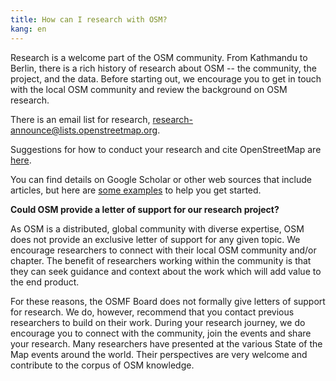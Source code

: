 ```yaml
---
title: How can I research with OSM?
kang: en
---
```


Research is a welcome part of the OSM community. From Kathmandu to Berlin, there is a rich history of research about OSM -- the community, the project, and the data. Before starting out, we encourage you to get in touch with the local OSM community and review the background on OSM research.

There is an email list for research, <a href="mailto:research-announce@lists.openstreetmap.org">research-announce@lists.openstreetmap.org</a>.

Suggestions for how to conduct your research and cite OpenStreetMap are [here](https://wiki.openstreetmap.org/wiki/Researcher_Information).

You can find details on Google Scholar or other web sources that include articles, but here are [some examples](https://wiki.openstreetmap.org/wiki/Research) to help you get started.

**Could OSM provide a letter of support for our research project?**

As OSM is a distributed, global community with diverse expertise, OSM does not provide an exclusive letter of support for any given topic. We encourage researchers to connect with their local OSM community and/or chapter. The benefit of researchers working within the community is that they can seek guidance and context about the work which will add value to the end product.

For these reasons, the OSMF Board does not formally give letters of support for research. We do, however, recommend that you contact previous researchers to build on their work. During your research journey, we do encourage you to connect with the community, join the events and share your research. Many researchers have presented at the various State of the Map events around the world. Their perspectives are very welcome and contribute to the corpus of OSM knowledge.
